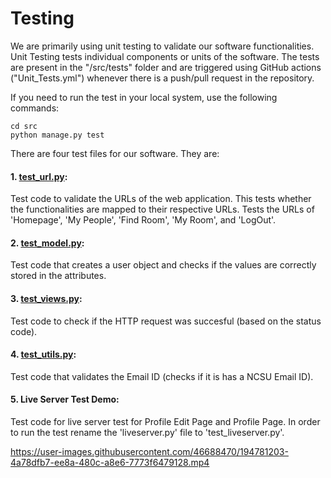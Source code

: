 # Testing

We are primarily using unit testing to validate our software functionalities. Unit Testing tests individual components or units of the software. The tests are present in the "/src/tests" folder and are triggered using GitHub actions ("Unit_Tests.yml") whenever there is a push/pull request in the repository. 

If you need to run the test in your local system, use the following commands:

```
cd src
python manage.py test 
```

There are four test files for our software. They are:

#### 1. [test_url.py](https://github.com/rohitgeddam/PackFinder/blob/README---Arun/src/tests/test_url.py):
Test code to validate the URLs of the web application. This tests whether the functionalities are mapped to their respective URLs. Tests the URLs of 'Homepage', 'My People', 'Find Room', 'My Room', and 'LogOut'.

#### 2. [test_model.py](https://github.com/rohitgeddam/PackFinder/blob/README---Arun/src/tests/test_model.py):
Test code that creates a user object and checks if the values are correctly stored in the attributes.

#### 3. [test_views.py](https://github.com/rohitgeddam/PackFinder/blob/README---Arun/src/tests/test_views.py):
Test code to check if the HTTP request was succesful (based on the status code).

#### 4. [test_utils.py](https://github.com/rohitgeddam/PackFinder/blob/README---Arun/src/tests/test_utils.py):
Test code that validates the Email ID (checks if it is has a NCSU Email ID). 

#### 5. Live Server Test Demo:
Test code for live server test for Profile Edit Page and Profile Page. In order to run the test rename the 'liveserver.py' file to 'test_liveserver.py'.

https://user-images.githubusercontent.com/46688470/194781203-4a78dfb7-ee8a-480c-a8e6-7773f6479128.mp4


